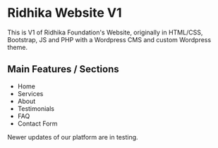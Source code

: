 # Ridhika Website V1
This is V1 of Ridhika Foundation's Website, originally in HTML/CSS, Bootstrap, JS and PHP with a Wordpress CMS and custom Wordpress theme. 

## Main Features / Sections 
* Home 
* Services
* About
* Testimonials 
* FAQ
* Contact Form 

Newer updates of our platform are in testing. 
